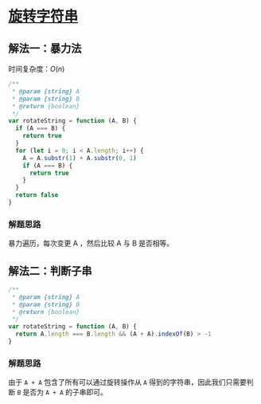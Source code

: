 # [旋转字符串](https://leetcode-cn.com/problems/rotate-string/description/)

## 解法一：暴力法

时间复杂度：$O(n)$

```javascript
/**
 * @param {string} A
 * @param {string} B
 * @return {boolean}
 */
var rotateString = function (A, B) {
  if (A === B) {
    return true
  }
  for (let i = 0; i < A.length; i++) {
    A = A.substr(1) + A.substr(0, 1)
    if (A === B) {
      return true
    }
  }
  return false
}
```

### 解题思路

暴力遍历，每次变更 A ，然后比较 A 与 B 是否相等。



## 解法二：判断子串



```javascript
/**
 * @param {string} A
 * @param {string} B
 * @return {boolean}
 */
var rotateString = function (A, B) {
  return A.length === B.length && (A + A).indexOf(B) > -1
}
```



### 解题思路

由于 `A + A` 包含了所有可以通过旋转操作从 `A` 得到的字符串，因此我们只需要判断 `B` 是否为 `A + A` 的子串即可。